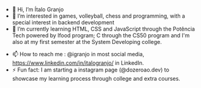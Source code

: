 - 👋 Hi, I’m Ítalo Granjo 
- 👀 I’m interested in games, volleyball, chess and programming, with a special interest in backend development
- 🌱 I’m currently learning HTML, CSS and JavaScript through the Potência Tech powered by Ifood program; C through the CS50 program and I'm also at my first semester at the System Developing college.
<!---
- 💞️ I’m looking to collaborate on ... --->
- 📫 How to reach me : @igranjo in most social media, https://www.linkedin.com/in/italogranjo/ in LinkedIn.
- ⚡ Fun fact: I am starting a instagram page (@dozeroao.dev) to showcase my learning process through college and extra courses.

<!---
igranjo/igranjo is a ✨ special ✨ repository because its `README.md` (this file) appears on your GitHub profile.
You can click the Preview link to take a look at your changes.
--->
